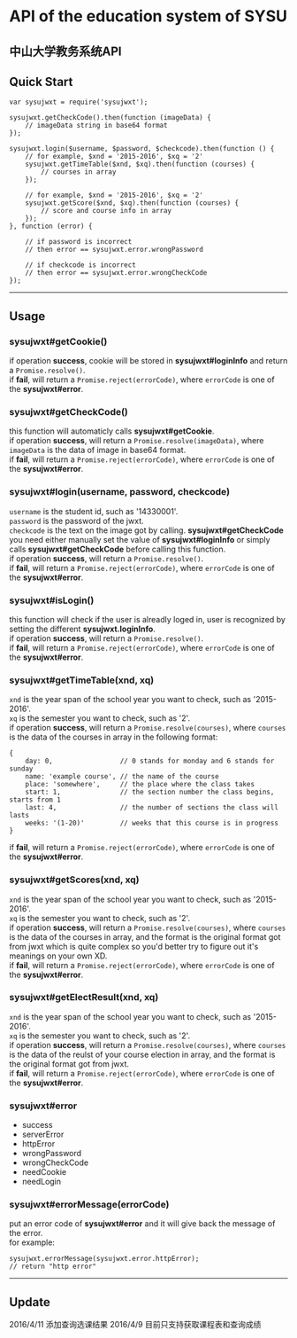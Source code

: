 # API of the education system of SYSU

## 中山大学教务系统API

## Quick Start
	
	var sysujwxt = require('sysujwxt');
	
	sysujwxt.getCheckCode().then(function (imageData) {
		// imageData string in base64 format
	});
	
	sysujwxt.login($username, $password, $checkcode).then(function () {
		// for example, $xnd = '2015-2016', $xq = '2'
		sysujwxt.getTimeTable($xnd, $xq).then(function (courses) {
			// courses in array
		});
		
		// for example, $xnd = '2015-2016', $xq = '2'
		sysujwxt.getScore($xnd, $xq).then(function (courses) {
			// score and course info in array
		});
	}, function (error) {
	
		// if password is incorrect
		// then error == sysujwxt.error.wrongPassword
		
		// if checkcode is incorrect
		// then error == sysujwxt.error.wrongCheckCode
	});

---
## Usage
### sysujwxt#getCookie()
if operation **success**, cookie will be stored in **sysujwxt#loginInfo** and return a `Promise.resolve()`.  
if **fail**, will return a `Promise.reject(errorCode)`, where `errorCode` is one of the **sysujwxt#error**.  

### sysujwxt#getCheckCode()
this function will automaticly calls **sysujwxt#getCookie**.  
if operation **success**, will return a `Promise.resolve(imageData)`, where `imageData` is the data of image in base64 format.  
if **fail**, will return a `Promise.reject(errorCode)`, where `errorCode` is one of the **sysujwxt#error**.  

### sysujwxt#login(username, password, checkcode)
`username` is the student id, such as '14330001'.  
`password` is the password of the jwxt.  
`checkcode` is the text on the image got by calling. **sysujwxt#getCheckCode**  
you need either manually set the value of **sysujwxt#loginInfo** or simply calls **sysujwxt#getCheckCode** before calling this function.  
if operation **success**, will return a `Promise.resolve()`.   
if **fail**, will return a `Promise.reject(errorCode)`, where `errorCode` is one of the **sysujwxt#error**.  

### sysujwxt#isLogin()
this function will check if the user is alreadly loged in, user is recognized by setting the different **sysujwxt.loginInfo**.    
if operation **success**, will return a `Promise.resolve()`.   
if **fail**, will return a `Promise.reject(errorCode)`, where `errorCode` is one of the **sysujwxt#error**.

### sysujwxt#getTimeTable(xnd, xq)
`xnd` is the year span of the school year you want to check, such as '2015-2016'.  
`xq` is the semester you want to check, such as '2'.  
if operation **success**, will return a `Promise.resolve(courses)`, where `courses` is the data of the courses in array in the following format:

	{
		day: 0,                 // 0 stands for monday and 6 stands for sunday
		name: 'example course', // the name of the course
		place: 'somewhere',     // the place where the class takes
		start: 1,               // the section number the class begins, starts from 1
		last: 4,                // the number of sections the class will lasts
		weeks: '(1-20)'         // weeks that this course is in progress
	}
  
if **fail**, will return a `Promise.reject(errorCode)`, where `errorCode` is one of the **sysujwxt#error**. 

### sysujwxt#getScores(xnd, xq)
`xnd` is the year span of the school year you want to check, such as '2015-2016'.  
`xq` is the semester you want to check, such as '2'.  
if operation **success**, will return a `Promise.resolve(courses)`, where `courses` is the data of the courses in array, and the format is the original format got from jwxt which is quite complex so you'd better try to figure out it's meanings on your own XD.  
if **fail**, will return a `Promise.reject(errorCode)`, where `errorCode` is one of the **sysujwxt#error**.  

### sysujwxt#getElectResult(xnd, xq)
`xnd` is the year span of the school year you want to check, such as '2015-2016'.  
`xq` is the semester you want to check, such as '2'.  
if operation **success**, will return a `Promise.resolve(courses)`, where `courses` is the data of the reulst of your course election in array, and the format is the original format got from jwxt.  
if **fail**, will return a `Promise.reject(errorCode)`, where `errorCode` is one of the **sysujwxt#error**.  

### sysujwxt#error
+ success
+ serverError
+ httpError
+ wrongPassword
+ wrongCheckCode
+ needCookie
+ needLogin

### sysujwxt#errorMessage(errorCode)
put an error code of **sysujwxt#error** and it will give back the message of the error.  
for example:
	
	sysujwxt.errorMessage(sysujwxt.error.httpError);
	// return "http error"

---
## Update
2016/4/11
添加查询选课结果
2016/4/9
目前只支持获取课程表和查询成绩